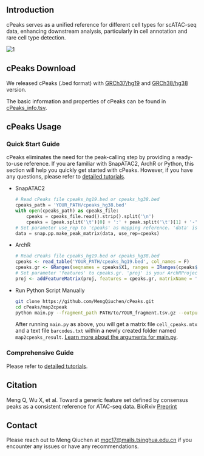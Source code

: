 ## Introduction

cPeaks serves as a unified reference for different cell types for scATAC-seq data, enhancing downstream analysis, particularly in cell annotation and rare cell type detection.

<img src=".\Tutorial\media\methods.png" alt="1" style="zoom:100%;" />

## cPeaks Download

We released cPeaks (.bed format) with [GRCh37/hg19](https://github.com/MengQiuchen/cPeaks/blob/main/cPeaks_hg19.bed) and [GRCh38/hg38](https://github.com/MengQiuchen/cPeaks/blob/main/cPeaks_hg38.bed) version.

The basic information and properties of cPeaks can be found in [cPeaks_info.tsv](https://cloud.tsinghua.edu.cn/f/4422592d373948589dc4/).

## cPeaks Usage

### Quick Start Guide

cPeaks eliminates the need for the peak-calling step by providing a ready-to-use reference. If you are familiar with SnapATAC2, ArchR or Python, this section will help you quickly get started with cPeaks. However, if you have any questions, please refer to [detailed tutorials](#detail).

- SnapATAC2
  
  ```python
  # Read cPeaks file cpeaks_hg19.bed or cpeaks_hg38.bed
  cpeaks_path = 'YOUR_PATH/cpeaks_hg38.bed'
  with open(cpeaks_path) as cpeaks_file:
      cpeaks = cpeaks_file.read().strip().split('\n')
      cpeaks = [peak.split('\t')[0] + ':' + peak.split('\t')[1] + '-' + peak.split('\t')[2] for peak in cpeaks]
  # Set parameter use_rep to 'cpeaks' as mapping reference. 'data' is your AnnData object.
  data = snap.pp.make_peak_matrix(data, use_rep=cpeaks)
  ```

- ArchR
  
  ```r
  # Read cPeaks file cpeaks_hg19.bed or cpeaks_hg38.bed
  cpeaks <- read_table('YOUR_PATH/cpeaks_hg19.bed', col_names = F)
  cpeaks.gr <- GRanges(seqnames = cpeaks$X1, ranges = IRanges(cpeaks$X2, cpeaks$X3))
  # Set parameter 'features' to cpeaks.gr. 'proj' is your ArchRProject object.
  proj <- addFeatureMatrix(proj, features = cpeaks.gr, matrixName = 'FeatureMatrix')
  ```

- Run Python Script Manually
  
  ```bash
  git clone https://github.com/MengQiuchen/cPeaks.git
  cd cPeaks/map2cpeak
  python main.py --fragment_path PATH/to/YOUR_fragment.tsv.gz --output map2cpeaks_result
  ```
  
    After running `main.py` as above, you will get a matrix file `cell_cpeaks.mtx` and a text file `barcodes.txt` within a newly created folder named `map2cpeaks_result`.
    [Learn more about the arguments for main.py](./Tutorials/docs/Tutorials.md#arguments).

### <a id="detail"></a>Comprehensive Guide

Please refer to [detailed tutorials](#detail).

## Citation

Meng Q, Wu X, et al. Toward a generic feature set defined by consensus peaks as a consistent reference for ATAC-seq data. BioRxiv [Preprint](https://doi.org/10.1101/2023.05.30.542889.)

## Contact

Please reach out to Meng Qiuchen at mqc17@mails.tsinghua.edu.cn if you encounter any issues or have any recommendations.